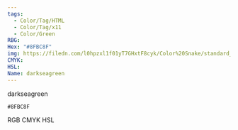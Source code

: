 ```yaml
---
tags:
  - Color/Tag/HTML
  - Color/Tag/x11
  - Color/Green
RBG: 
Hex: "#8FBC8F"
img: https://filedn.com/l0hpzxl1f01yT7GHxtF8cyk/Color%20Snake/standard_csv_to_svg//#8FBC8F.svg
CMYK: 
HSL: 
Name: darkseagreen
---
```

darkseagreen
```palette
#8FBC8F
```
RGB
CMYK
HSL
